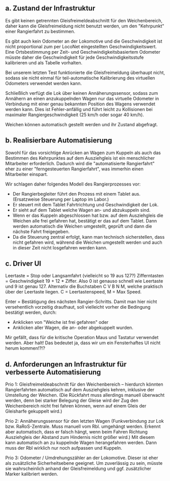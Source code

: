 
a. Zustand der Infrastruktur
----------------------------

Es gibt keinen getrennten Gleisfreimeldeabschnitt für den Weichenbereich, daher kann die Gleisfreimeldung nicht benutzt werden, um den "Kehrpunkt" einer Rangierfahrt zu bestimmen.

Es gibt auch kein Odometer an der Lokomotive und die Geschwindigkeit ist nicht proportional zum per LocoNet eingestellten Geschwindigkeitswert. Eine Ortsbestimmung per Zeit- und Geschwindigkeitsbasiertem Odometer müsste daher die Geschwindigkeit für jede Geschwindigkeitsstufe kalibrieren und als Tabelle vorhalten. 

Bei unserem letzten Test funktionierte die Gleisfreimeldung überhaupt nicht, sodass sie nicht einmal für teil-automatische Kalibrierung des virtuellen Odometers verwendet werden kann.

Schließlich verfügt die Lok über keinen Annäherungssensor, sodass zum Annähern an einen anzukuppelnden Wagen nur das virtuelle Odometer in Verbindung mit einer genau bekannten Position des Wagens verwendet werden kann. Dies ist Fehler-anfällig und führt leicht zu Kollisionen bei maximaler Rangiergeschwindigkeit (25 km/h oder sogar 40 km/h).

Weichen können automatisch gestellt werden und ihr Zustand abgefragt.


b. Realisierbare Automatisierung
--------------------------------

Sowohl für das vorsichtige Anrücken an Wagen zum Kuppeln als auch das Bestimmen des Kehrpunktes auf dem Ausziehgleis ist ein menschlicher Mitarbeiter erforderlich. Dadurch wird die "automatisierte Rangierfahrt" eher zu einer "ferngesteuerten Rangierfahrt", was immerhin einen Mitarbeiter einspart.

Wir schlagen daher folgendes Modell des Rangierprozesses vor:
 - Der Rangierbegleiter führt den Prozess mit einem Tablet aus. (Ersatzweise Steuerung per Laptop im Labor.)
 - Er steuert mit dem Tablet Fahrtrichtung und Geschwindigkeit der Lok.
 - Er sieht auf dem Tablet welche Wagen an- und abzukuppeln sind.
 - Wenn er das Kuppeln abgeschlossen hat bzw. auf dem Ausziehgleis die Weichen alle frei gefahren hat, bestätigt er das auf dem Tablet. Dann werden automatisch die Weichen umgestellt, geprüft und dann die nächste Fahrt freigegeben.
 - Da die Steuerung zentral erfolgt, kann man technisch sicherstellen, dass nicht gefahren wird, während die Weichen umgestellt werden und auch in dieser Zeit nicht losgefahren werden kann.


c. Driver UI
------------

Leertaste = Stop oder Langsamfahrt (vielleicht so 19 aus 127?)
Zifferntasten = Geschwindigkeit 19 + 12 * Ziffer. Also 0 ist genauso schnell wie Leertaste und 9 ist genau 127.
    Alternativ die Buchstaben C V B N M, welche praktisch über der Leertaste liegen. C = Leertastenspeed, M = Max Speed.

Enter = Bestätigung des nächsten Rangier-Schritts. 
Damit man hier nicht versehentlich vorzeitig draufhaut, soll vielleicht vorher die Bedingung bestätigt werden, durch:
 - Anklicken von "Weiche ist frei gefahren" oder
 - Anklicken aller Wagen, die an- oder abgekuppelt wurden.

Mir gefällt, dass für die kritische Operation Maus und Tastatur verwendet werden. Aber halt! 
Das bedeutet ja, dass wir um ein Fensterhaftes UI nicht herum kommen!?!?

d. Anforderungen an Infrastruktur für verbesserte Automatisierung
-----------------------------------------------------------------

Prio 1: Gleisfreimeldeabschnitt für den Weichenbereich – hierdurch könnten Rangierfahrten automatisch auf dem Ausziehgleis kehren, inklusive der Umstellung der Weichen. (Die Rückfahrt muss allerdings manuell überwacht werden, denn bei starker Belegung der Gleise wird der Zug den Weichenbereich nicht frei fahren können, wenn auf einem Gleis der Gleisharfe gekuppelt wird.)

Prio 2: Annäherungssensor für den letzten Wagen (Funkverbindung zur Lok bzw. RaRoS-Zentrale. Muss manuell vom Rbl. umgehängt werden. Erkennt aber automatisch, dass er falsch hängt, wenn beim Fahren Richtung Ausziehgleis der Abstand zum Hindernis nicht größer wird.)
Mit diesem kann automatisch an zu kuppelnde Wagen herangefahren werden. Dann muss der Rbl wirklich nur noch aufpassen und Kuppeln.

Prio 3: Odometer / Umdrehungszähler an der Lokomotive. Dieser ist eher als zusätzliche Sicherheitsebene geeignet. Um zuverlässig zu sein, müsste sie wahrscheinlich anhand der Gleisfreimeldung und ggf. zusätzlicher Marker kalibriert werden.

